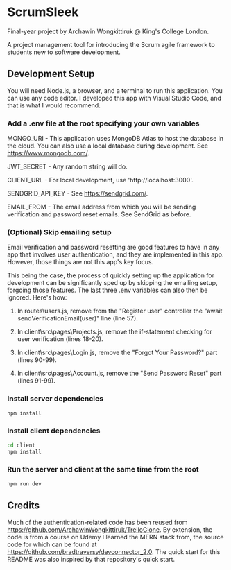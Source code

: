 # ScrumSleek

Final-year project by Archawin Wongkittiruk @ King's College London.

A project management tool for introducing the Scrum agile framework to students new to software development.

## Development Setup

You will need Node.js, a browser, and a terminal to run this application. You can use any code editor. I developed this app with Visual Studio Code, and that is what I would recommend.

### Add a .env file at the root specifying your own variables

MONGO_URI - This application uses MongoDB Atlas to host the database in the cloud. You can also use a local database during development. See https://www.mongodb.com/.

JWT_SECRET - Any random string will do.

CLIENT_URL - For local development, use 'http://localhost:3000'.

SENDGRID_API_KEY - See https://sendgrid.com/.

EMAIL_FROM - The email address from which you will be sending verification and password reset emails. See SendGrid as before.

### (Optional) Skip emailing setup

Email verification and password resetting are good features to have in any app that involves user authentication, and they are implemented in this app. However, those things are not this app's key focus.

This being the case, the process of quickly setting up the application for development can be significantly sped up by skipping the emailing setup, forgoing those features. The last three .env variables can also then be ignored. Here's how:

1. In routes\users.js, remove from the "Register user" controller the "await sendVerificationEmail(user)" line (line 57).

2. In client\src\pages\Projects.js, remove the if-statement checking for user verification (lines 18-20).

3. In client\src\pages\Login.js, remove the "Forgot Your Password?" part (lines 90-99).

4. In client\src\pages\Account.js, remove the "Send Password Reset" part (lines 91-99).

### Install server dependencies

```bash
npm install
```

### Install client dependencies

```bash
cd client
npm install
```

### Run the server and client at the same time from the root

```bash
npm run dev
```

## Credits

Much of the authentication-related code has been reused from https://github.com/ArchawinWongkittiruk/TrelloClone. By extension, the code is from a course on Udemy I learned the MERN stack from, the source code for which can be found at https://github.com/bradtraversy/devconnector_2.0. The quick start for this README was also inspired by that repository's quick start.
